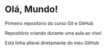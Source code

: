 # Olá, Mundo!
Primeiro repositório do curso Git e GitHub

Repositório criando durante uma aula ao vivo!

Está linha alterei diretamente do meu GitHub